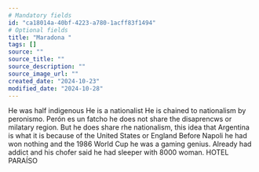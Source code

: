 ```yaml
---
# Mandatory fields
id: "ca18014a-40bf-4223-a780-1acff83f1494"
# Optional fields
title: "Maradona "
tags: []
source: ""
source_title: ""
source_description: ""
source_image_url: ""
created_date: "2024-10-23"
modified_date: "2024-10-28"
---
```


He was half indigenous 
He is a nationalist 
He is chained to nationalism by peronismo. Perón es un fatcho  he does not share the disaprencws or milatary region. But he does share rhe nationalism, this idea that Argentina is what it is because of the United States or England 
Before Napoli he had won nothing and the 1986 World Cup he was a gaming genius. Already had addict and his chofer said he had sleeper with 8000 woman. HOTEL PARAÍSO 


